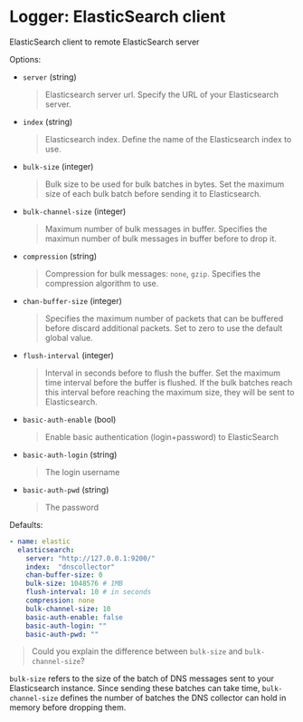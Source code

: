 
# Logger: ElasticSearch client

ElasticSearch client to remote ElasticSearch server

Options:

* `server` (string)
  > Elasticsearch server url.
  > Specify the URL of your Elasticsearch server.

* `index` (string)
  > Elasticsearch index.
  > Define the name of the Elasticsearch index to use.

* `bulk-size` (integer)
  > Bulk size to be used for bulk batches in bytes.
  > Set the maximum size of each bulk batch before sending it to Elasticsearch.

* `bulk-channel-size` (integer)
  > Maximum number of bulk messages in buffer.
  > Specifies the maximun number of bulk messages in buffer before to drop it.

* `compression`  (string)
  > Compression for bulk messages: `none`, `gzip`.
  > Specifies the compression algorithm to use.

* `chan-buffer-size` (integer)
  > Specifies the maximum number of packets that can be buffered before discard additional packets.
  > Set to zero to use the default global value.

* `flush-interval` (integer)
  > Interval in seconds before to flush the buffer.
  > Set the maximum time interval before the buffer is flushed. If the bulk batches reach this interval before reaching the maximum size, they will be sent to Elasticsearch.

* `basic-auth-enable` (bool)
  > Enable basic authentication (login+password) to ElasticSearch

* `basic-auth-login` (string)
  > The login username

* `basic-auth-pwd` (string)
  > The password

Defaults:

```yaml
- name: elastic
  elasticsearch:
    server: "http://127.0.0.1:9200/"
    index:  "dnscollector"
    chan-buffer-size: 0
    bulk-size: 1048576 # 1MB
    flush-interval: 10 # in seconds
    compression: none
    bulk-channel-size: 10
    basic-auth-enable: false
    basic-auth-login: ""
    basic-auth-pwd: ""
```

> Could you explain the difference between `bulk-size` and `bulk-channel-size`?

`bulk-size` refers to the size of the batch of DNS messages sent to your Elasticsearch instance.
Since sending these batches can take time, `bulk-channel-size` defines the number of batches
the DNS collector can hold in memory before dropping them.